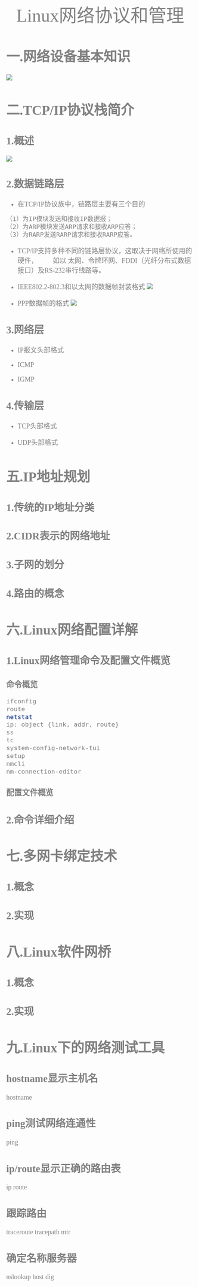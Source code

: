 <center> <font face="黑体" size=7 color=grey>Linux网络协议和管理</center>

<center><font face="黑体" size=4 color=grey> </center>



# 一.网络设备基本知识 

![](png/网络设备基本知识.png)

# 二.TCP/IP协议栈简介 

## 1.概述

![](png/TCP-IP协议栈.png)

## 2.数据链路层

- 在TCP/IP协议族中，链路层主要有三个目的

```bash
（1）为IP模块发送和接收IP数据报；
（2）为ARP模块发送ARP请求和接收ARP应答；
（3）为RARP发送RARP请求和接收RARP应答。
```

- TCP/IP支持多种不同的链路层协议，这取决于网络所使用的硬件，
&emsp;&emsp;如以 太网、令牌环网、FDDI（光纤分布式数据接口）及RS-232串行线路等。

- IEEE802.2-802.3和以太网的数据帧封装格式
![](visio/IEEE802.2-802.3和以太网的封装格式.svg)

- PPP数据帧的格式
![](visio/PPP数据帧的格式.svg)

## 3.网络层

- IP报文头部格式

- ICMP

- IGMP
 
## 4.传输层

- TCP头部格式

- UDP头部格式


# 五.IP地址规划 

## 1.传统的IP地址分类

## 2.CIDR表示的网络地址

## 3.子网的划分

## 4.路由的概念

# 六.Linux网络配置详解 

## 1.Linux网络管理命令及配置文件概览

### 命令概览

```bash
ifconfig
route
netstat
ip: object {link, addr, route}
ss
tc  
system-config-network-tui
setup
nmcli
nm-connection-editor
```

### 配置文件概览

## 2.命令详细介绍



# 七.多网卡绑定技术 

## 1.概念

## 2.实现


# 八.Linux软件网桥

## 1.概念

## 2.实现


# 九.Linux下的网络测试工具

## hostname显示主机名 

hostname 

## ping测试网络连通性 

ping  

## ip/route显示正确的路由表 

ip route 

## 跟踪路由 

traceroute 
tracepath 
mtr 

## 确定名称服务器

nslookup 
host 
dig 